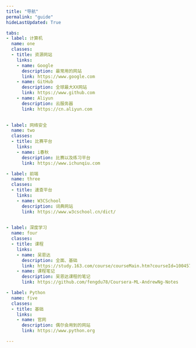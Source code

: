 ```yaml
---
title: "导航"
permalink: "guide"
hideLastUpdated: True

tabs: 
- label: 计算机
  name: one
  classes:
  - title: 资源网站
    links:
    - name: Google
      description: 最常用的网站
      link: https://www.google.com
    - name: GitHub
      description: 全球最大XX网站
      link: https://www.github.com
    - name: Aliyun
      description: 云服务器
      link: https://cn.aliyun.com
      

- label: 网络安全
  name: two
  classes:
  - title: 比赛平台
    links:
    - name: i春秋
      description: 比赛以及练习平台
      link: https://www.ichunqiu.com

- label: 前端
  name: three
  classes:
  - title: 速查平台
    links: 
    - name: W3CSchool
      description: 词典网站
      link: https://www.w3cschool.cn/dict/
  

- label: 深度学习
  name: four
  classes:
  - title: 课程
    links: 
    - name: 吴恩达
      description: 全面、基础
      link: https://study.163.com/course/courseMain.htm?courseId=1004570029
    - name: 课程笔记
      description: 吴恩达课程的笔记 
      link: https://github.com/fengdu78/Coursera-ML-AndrewNg-Notes

- label: Python
  name: five
  classes:
  - title: 基础
    links:
    - name: 官网
      description: 偶尔会用到的网站
      link: https://www.python.org

---
```


<template>
  <div class="my-guide-container">
    <el-tabs v-model="activeName">
      <el-tab-pane v-for="tab in tabs" :label="tab.label" :name="tab.name">
        <div v-for="myClass in tab.classes">
          <h3>{{ myClass.title }}</h3>
          <div class="my-classes-box">
            <a :href="link.link" v-for="link in myClass.links" target="_blank">
              <div class="my-link-box">
                <span style="margin-bottom: 5px;">{{ link.name }}</span>
                <span style="font-size: small; color: #8f8f8f;">{{ link.description }}</span>
              </div>
            </a>
          </div>
        </div>
      </el-tab-pane>
    </el-tabs>
  </div>
</template>

<script>
export default {
  data() {
    return {
      activeName: 'one',
      tabs: []
    };
  },

  mounted() {
    // this.getTabs();
    this.tabs = this.$page.frontmatter.tabs;
    console.log(this.$page);
  }
};
</script>

<style scoped>
.my-classes-box {
  display: flex;
  flex-wrap: wrap;
  a {
    text-decoration: none;
    display: block;
  };
}

.my-classes-box a:hover {
  text-decoration: none;
}

.my-link-box{
  width: 8rem;
  height: 4rem;
  margin: 1.4rem;
  border: 1px solid #d1d5da;
  border-radius: 3px;
  text-align: center;
  display: flex;
  justify-content: center;
  flex-direction: column;
}

.my-link-box:hover {
  background: #a3f78c20
}
</style>